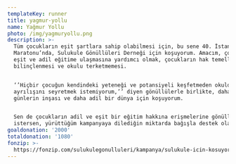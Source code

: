 ```yaml
---
templateKey: runner
title: yagmur-yollu
name: Yağmur Yollu
photo: /img/yagmuryollu.png
description: >-
  Tüm çocukların eşit şartlara sahip olabilmesi için, bu sene 40. İstanbul
  Maratonu’nda, Sulukule Gönüllüleri Derneği için koşuyorum. Amacım, çocukların
  eşit ve adil eğitime ulaşmasına yardımcı olmak, çocukların hak temelli
  bilinçlenmesi ve okulu terketmemesi.


  ‘’Hiçbir çocuğun kendindeki yeteneği ve potansiyeli keşfetmeden okuldan
  ayrılışını seyretmek istemiyorum,’’ diyen gönüllülerle birlikte, daha güzel
  günlerin inşası ve daha adil bir dünya için koşuyorum.


  Sen de çocukların adil ve eşit bir eğitim hakkına erişmelerine gönüllü olmak
  istersen, yürüttüğüm kampanyaya dilediğin miktarda bağışla destek olabilirsin.
goaldonation: '2000'
totaldonation: '1080'
fonzip: >-
  https://fonzip.com/sulukulegonulluleri/kampanya/sulukule-icin-kosuyorum--okulu-terki-onluyorum-21
---
```


